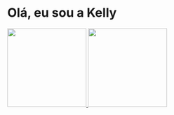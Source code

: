 <h1>Olá, eu sou a Kelly</h1>
<div>
  <a href="https://github.com/kellycsantos">
  <img height="180em" src="https://github-readme-stats.vercel.app/api?username=kellycsantos&show_icons=true&theme=dracula&include_all_commits=true&count_private=true">
  <img height="180em" src="https://github-readme-stats.vercel.app/api/top-langs/?username=kellycsantos&layout=compact&langs_count=16&theme=dracula">
 <div>   
   
